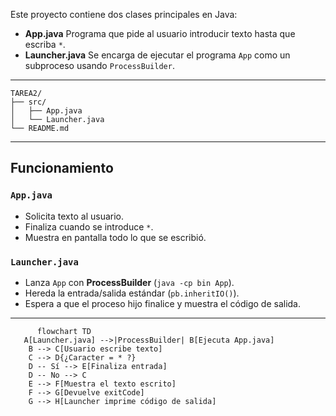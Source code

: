Este proyecto contiene dos clases principales en Java:

- **App.java** Programa que pide al usuario introducir texto hasta que escriba `*`.  
- **Launcher.java** Se encarga de ejecutar el programa `App` como un subproceso usando `ProcessBuilder`.

---

```
TAREA2/
├── src/
│   ├── App.java
│   └── Launcher.java
└── README.md
```
---

## Funcionamiento

### `App.java`
- Solicita texto al usuario.
- Finaliza cuando se introduce `*`.
- Muestra en pantalla todo lo que se escribió.

### `Launcher.java`
- Lanza `App` con **ProcessBuilder** (`java -cp bin App`).
- Hereda la entrada/salida estándar (`pb.inheritIO()`).
- Espera a que el proceso hijo finalice y muestra el código de salida.

---



```mermaid
      flowchart TD
   A[Launcher.java] -->|ProcessBuilder| B[Ejecuta App.java]
    B --> C[Usuario escribe texto]
    C --> D{¿Caracter = * ?}
    D -- Sí --> E[Finaliza entrada]
    D -- No --> C
    E --> F[Muestra el texto escrito]
    F --> G[Devuelve exitCode]
    G --> H[Launcher imprime código de salida]
```
